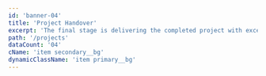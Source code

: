 ```yaml
---
id: 'banner-04'
title: 'Project Handover'
excerpt: 'The final stage is delivering the completed project with excellence. Our team ensures a seamless transition, equipping you with all the necessary tools, documentation, and support for long-term success. <br /><br />Whether it’s a website, mobile app, or IT solution, we provide full training and support during the handover. Our commitment doesn’t end here; we continue to offer post-delivery assistance, ensuring your project thrives in the real world.'
path: '/projects'
dataCount: '04'
cName: 'item secondary__bg'
dynamicClassName: 'item primary__bg'
---
```

